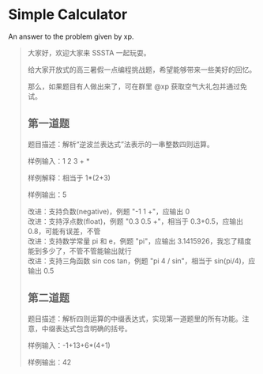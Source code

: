 # Simple Calculator

An answer to the problem given by xp.

> 大家好，欢迎大家来 SSSTA 一起玩耍。
>
> 给大家开放式的高三暑假一点编程挑战题，希望能够带来一些美好的回忆。
>
> 那么，如果题目有人做出来了，可在群里 @xp 获取空气大礼包并通过免试。
>
> ## 第一道题
>
> 题目描述：解析“逆波兰表达式”法表示的一串整数四则运算。
>
> 样例输入：1 2 3 + *
>
> 样例解释：相当于 1*(2+3)
>
> 样例输出：5
>
> 改进：支持负数(negative)，例题 "-1 1 +"，应输出 0  
> 改进：支持浮点数(float)，例题 "0.3 0.5 +"，相当于 0.3+0.5，应输出 0.8，可能有误差，不管  
> 改进：支持数学常量 pi 和 e，例题 "pi"，应输出 3.1415926，我忘了精度能到多少了，不管不管能输出就行  
> 改进：支持三角函数 sin cos tan，例题 "pi 4 / sin"，相当于 sin(pi/4)，应输出 0.5  
>
> ## 第二道题
> 
> 题目描述：解析四则运算的中缀表达式，实现第一道题里的所有功能。注意，中缀表达式包含明确的括号。
>
> 样例输入：-1+13+6*(4+1)
>
> 样例输出：42
